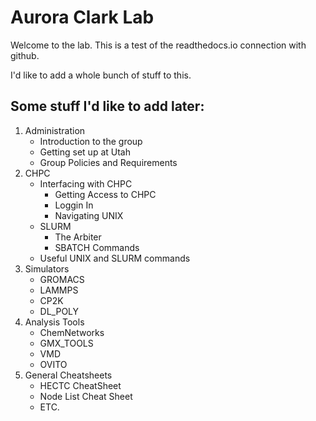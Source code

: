 # Aurora Clark Lab

Welcome to the lab. This is a test of the readthedocs.io connection with github. 

I'd like to add a whole bunch of stuff to this. 

## Some stuff I'd like to add later:
1. Administration
    - Introduction to the group
    - Getting set up at Utah
    - Group Policies and Requirements
2. CHPC
    - Interfacing with CHPC
      - Getting Access to CHPC
      - Loggin In
      - Navigating UNIX
    - SLURM
      - The Arbiter
      - SBATCH Commands
    - Useful UNIX and SLURM commands
3. Simulators
    - GROMACS
    - LAMMPS
    - CP2K
    - DL_POLY
4. Analysis Tools
    - ChemNetworks
    - GMX_TOOLS
    - VMD
    - OVITO
5. General Cheatsheets
    - HECTC CheatSheet
    - Node List Cheat Sheet
    - ETC.
